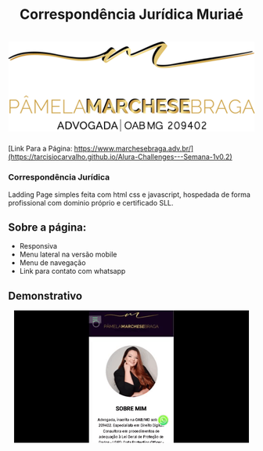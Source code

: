 <h1 align = center> Correspondência Jurídica Muriaé
<h1>
    <div align = "center">
        <img src="assets/img/Logo.png" alt="">
    </div>
</h1>

[Link Para a Página: https://www.marchesebraga.adv.br/](https://tarcisiocarvalho.github.io/Alura-Challenges---Semana-1v0.2)


<h3>Correspondência Jurídica </h3>

<p>Ladding Page simples feita com html css e javascript, hospedada de forma profissional com dominio próprio e certificado SLL. </p>

<h2>Sobre a página:</h2>

<ul>
    <li>Responsiva</li>
    <li>Menu lateral na versão mobile</li>
    <li>Menu de navegação</li>
    <li>Link para contato com whatsapp</li>
</ul>
<h2>Demonstrativo</h2>

<div align = "center">
        <img src="assets/img/pamela.gif" alt="">
    </div>